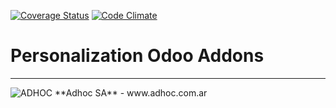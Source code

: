 [![Coverage Status](https://coveralls.io/repos/ingadhoc/personalizations/badge.png?branch=15.0)](https://coveralls.io/r/ingadhoc/personalizations?branch=15.0)
[![Code Climate](https://codeclimate.com/github/ingadhoc/personalizations/badges/gpa.svg)](https://codeclimate.com/github/ingadhoc/personalizations)

# Personalization Odoo Addons


[//]: # (addons)
[//]: # (end addons)

----

<img alt="ADHOC" src="http://fotos.subefotos.com/83fed853c1e15a8023b86b2b22d6145bo.png" />
**Adhoc SA** - www.adhoc.com.ar
